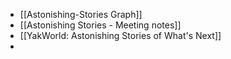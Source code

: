 - [[Astonishing-Stories Graph]]
- [[Astonishing Stories -  Meeting notes]]
- [[YakWorld: Astonishing Stories of What's Next]]
- 
